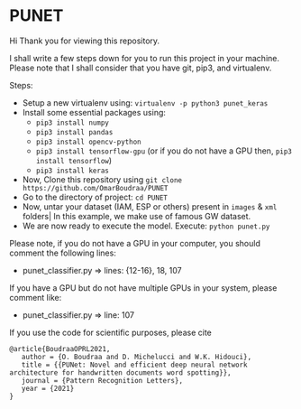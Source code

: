 # PUNET
Hi Thank you for viewing this repository.

I shall write a few steps down for you to run this project in your machine.
Please note that I shall consider that you have git, pip3, and virtualenv.

Steps:
* Setup a new virtualenv using: `virtualenv -p python3 punet_keras`
* Install some essential packages using:
	- `pip3 install numpy`
	- `pip3 install pandas`
	- `pip3 install opencv-python`
	- `pip3 install tensorflow-gpu` (or if you do not have a GPU then, `pip3 install tensorflow`)
	- `pip3 install keras`
* Now, Clone this repository using `git clone https://github.com/OmarBoudraa/PUNET`
* Go to the directory of project: `cd PUNET`
* Now, untar your dataset (IAM, ESP or others) present in `images` & `xml` folders|
	In this example, we make use of famous GW dataset.
* We are now ready to execute the model. Execute: `python punet.py`

Please note, if you do not have a GPU in your computer, you should comment the following lines:
- punet_classifier.py => lines: {12-16}, 18, 107

If you have a GPU but do not have multiple GPUs in your system, please comment like:
- punet_classifier.py => line: 107

If you use the code for scientific purposes, please cite
```
@article{BoudraaOPRL2021,
   author = {O. Boudraa and D. Michelucci and W.K. Hidouci},
   title = {{PUNet: Novel and efficient deep neural network architecture for handwritten documents word spotting}},
   journal = {Pattern Recognition Letters},
   year = {2021}
}

